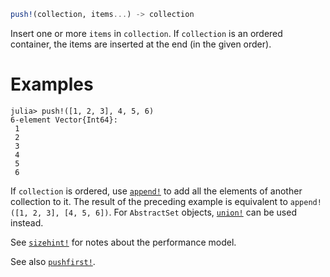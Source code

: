 ```julia
push!(collection, items...) -> collection
```

Insert one or more `items` in `collection`. If `collection` is an ordered container, the items are inserted at the end (in the given order).

# Examples

```jldoctest
julia> push!([1, 2, 3], 4, 5, 6)
6-element Vector{Int64}:
 1
 2
 3
 4
 5
 6
```

If `collection` is ordered, use [`append!`](@ref) to add all the elements of another collection to it. The result of the preceding example is equivalent to `append!([1, 2, 3], [4, 5, 6])`. For `AbstractSet` objects, [`union!`](@ref) can be used instead.

See [`sizehint!`](@ref) for notes about the performance model.

See also [`pushfirst!`](@ref).
